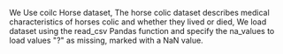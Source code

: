 We Use coilc Horse dataset, The horse colic dataset describes medical characteristics of horses colic and whether they lived or died, We load dataset using the read_csv Pandas function and specify the na_values to
load values "?" as missing, marked with a NaN value.
